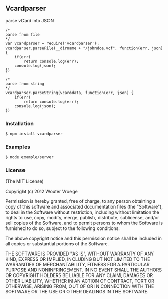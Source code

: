 ## Vcardparser
parse vCard into JSON


  

	/*
	parse from file
	*/
    var vcardparser = require('vcardparser');
    vcardparser.parseFile(__dirname + "/johndoe.vcf", function(err, json) {
		if(err)
			return console.log(err);
		console.log(json);
	})

	/*
	parse from string
	*/
    vcardparser.parseString(vcarddata, function(err, json) {
		if(err)
			return console.log(err);
		console.log(json);
	})
	


### Installation

    $ npm install vcardparser

### Examples

    $ node example/server


### License

(The MIT License)

Copyright (c) 2012 Wouter Vroege

 Permission is hereby granted, free of charge, to any person
 obtaining a copy of this software and associated documentation
 files (the "Software"), to deal in the Software without
 restriction, including without limitation the rights to use,
 copy, modify, merge, publish, distribute, sublicense, and/or sell
 copies of the Software, and to permit persons to whom the
 Software is furnished to do so, subject to the following
 conditions:

 The above copyright notice and this permission notice shall be
 included in all copies or substantial portions of the Software.

 THE SOFTWARE IS PROVIDED "AS IS", WITHOUT WARRANTY OF ANY KIND,
 EXPRESS OR IMPLIED, INCLUDING BUT NOT LIMITED TO THE WARRANTIES
 OF MERCHANTABILITY, FITNESS FOR A PARTICULAR PURPOSE AND
 NONINFRINGEMENT. IN NO EVENT SHALL THE AUTHORS OR COPYRIGHT
 HOLDERS BE LIABLE FOR ANY CLAIM, DAMAGES OR OTHER LIABILITY,
 WHETHER IN AN ACTION OF CONTRACT, TORT OR OTHERWISE, ARISING
 FROM, OUT OF OR IN CONNECTION WITH THE SOFTWARE OR THE USE OR
 OTHER DEALINGS IN THE SOFTWARE.